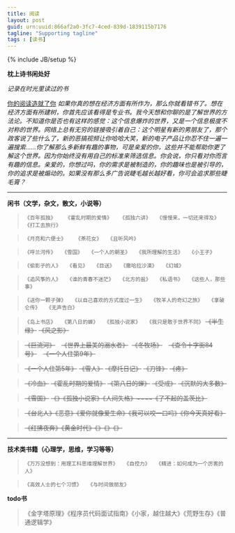 ```yaml
---
title: 阅读
layout: post
guid: urn:uuid:866af2a0-3fc7-4ced-839d-1839115b7176
tagline: "Supporting tagline"
tags : [读书]
---
```

{% include JB/setup %}

**枕上诗书闲处好**

*记录在时光里读过的书*

[你的阅读造就了你](http://book.meiriyiwen.com/book/chapter/?bid=45&cid=527) *如果你真的想在经济方面有所作为，那么你就看错书了。想在经济方面有所建树，你首先应该看得是专业书。我今天想和你聊的是了解世界的方法论。不知道你是否也有这样的感觉：这个信息爆炸的世界，又是一个信息极度不对称的世界。网络上总有无穷的链接吸引着自己：这个明星有新的男朋友了，那个政客说了些什么了，新的恶搞视频让你哈哈大笑，新的电子产品让你忍不住一遍一遍搜索……你了解那么多新鲜有趣的事物，可是亲爱的你，这些并不能帮助你更了解这个世界。因为你始终没有用自己的标准来筛选信息。你会说，你只看对你而言有趣的信息。亲爱的，你想过吗，你的需求是被制造的，你的趣味也是被引导的，你的追求是被煽动的。如果没有那么多广告说睫毛越长越好看，你可会追求那些睫毛膏？*


----------
**闲书（文学，杂文，散文，小说等）**

> `《百年孤独》` &emsp; `《霍乱时期的爱情》`&emsp; `《孤独六讲》`&emsp;`《慢慢来，一切还来得及》`&emsp;`《打工去旅行》`

> `《月亮和六便士》` &emsp; `《茶花女》`&emsp;`《且听风吟》`

> `《呼兰河传》`&emsp;`《雪国》`&emsp;`《一个人的朝圣》`&emsp;`《我所理解的生活》`&emsp;`《小王子》`

>`《偷影子的人》`&emsp;`《看见》`&emsp;`《目送》`&emsp;`《撒哈拉沙漠》`&emsp;`《幻城》`   

> `《追风筝的人》`&emsp;`《谁的青春不迷茫》`&emsp;`《北方的盐》`&emsp;`《私语书》`&emsp;`《这些人，那些事》`

> `《送你一颗子弹》`&emsp;`《以自己喜欢的方式度过一生》`&emsp;`《牧羊人的奇幻之旅》`&emsp;`《拿破仑传》`&emsp;`《无声告白》`

>`《岛上书店》`&emsp;`《第八日的蝉》`&emsp;`《孤独小说家》`&emsp;`《我只是敢于世界不同》` ~~《半生缘》~~ ~~《风之影》~~

> ~~《巨流河》~~&emsp;~~《世界上最美的溺水者》~~ &nbsp;~~《冬牧场》~~&emsp;~~《查令十字街84号》~~&emsp;~~《一个人住第9年》~~  

>~~《一个人住第5年》~~ ~~《雪人》~~  ~~《摩托日记》~~ ~~《刀锋》~~ ~~《疼》~~

>~~《冷血》~~ ~~《霍乱时期的爱情》~~ ~~《第八日的蝉》~~ ~~《受戒》~~ ~~《沉默的大多数》~~

>~~《雪国》~~ ~~《》~~~~《孤独小说家》~~~~《人间失格》~~~~《了不起的盖茨比》~~

>~~《台北人》~~~~《恶意》~~~~《爱你就像爱生命》~~~~《我可以咬一口吗》~~~~《你今天真好看》~~

>~~《红拂夜奔》~~~~《黄金时代》~~~~《》~~~~《》~~~~《》~~



----------

**技术类书籍（心理学，思维，学习等等）**

> `《万万没想到：用理工科思维理解世界》`&emsp;`《自控力》`&emsp;`《精进：如何成为一个厉害的人》`

> `《高效人士的七个习惯》`&emsp;`《与时间做朋友》`

**todo书**

> 《金字塔原理》《程序员代码面试指南》《小家，越住越大》《荒野生存》《普通逻辑学》
